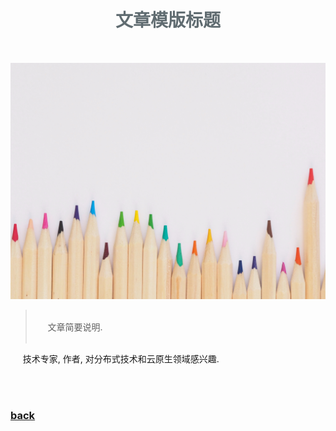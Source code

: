 <script>
var pageHeader=document.getElementsByClassName("page-header")[0].innerHTML;
 pageHeader="<center><img style='border-radius: 50% !important;' src='https://avatars.githubusercontent.com/u/88264073?s=400&amp;u=63e618520a5b6aa87636714e69f8228374c4e9b1&amp;v=4' width='200' height='200' alt='@anigkus' title='Github of Anigkus' ></center>"+pageHeader;
document.getElementsByClassName("page-header")[0].innerHTML=pageHeader;
</script>

<h1 style="color:#606c71;text-align:center;" >文章模版标题</h1><br/>

[<h1 style="color:#606c71;text-align:center;" >Anigkus github article template title</h1><br/>]:#

<!--文章模版标题 -->
![文章模版标题](../assets/images/figure-1.jpg "Github of Anigkus")

[!Article template title(assets/images/figure-1.jpg "Github of Anigkus")]:#

> <br/>&nbsp;&nbsp;&nbsp;&nbsp; 文章简要说明.<br/>
> <br/>

[> <br/>&nbsp;&nbsp;&nbsp;&nbsp; Some general notes on article.<br/>]:#
[> <br/>]:#

&nbsp;&nbsp;&nbsp;&nbsp; 技术专家, 作者, 对分布式技术和云原生领域感兴趣.<br/><br/>

[&nbsp;&nbsp;&nbsp;&nbsp; Technologist, Author, Interested in Distributed Technology and Cloud Native Fields.<br/><br/>]:#


<br>

### [back](./)
